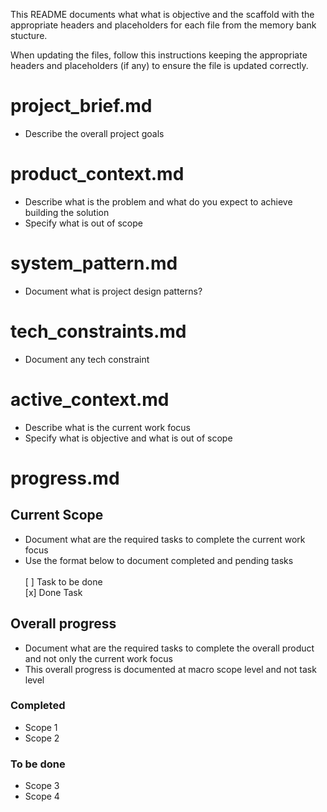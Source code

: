 This README documents what what is objective and the scaffold with the appropriate headers and placeholders for each file from the memory bank stucture.

When updating the files, follow this instructions keeping the appropriate headers and placeholders (if any) to ensure the file is updated correctly.

# project_brief.md
- Describe the overall project goals

# product_context.md
- Describe what is the problem and what do you expect to achieve building the solution
- Specify what is out of scope

# system_pattern.md
- Document what is project design patterns?

# tech_constraints.md
- Document any tech constraint

# active_context.md
- Describe what is the current work focus
- Specify what is objective and what is out of scope

# progress.md

## Current Scope
- Document what are the required tasks to complete the current work focus
- Use the format below to document completed and pending tasks <br> <br>
[ ] Task to be done <br>
[x] Done Task

## Overall progress
- Document what are the required tasks to complete the overall product and not only the current work focus
- This overall progress is documented at macro scope level and not task level

### Completed
- Scope 1
- Scope 2

### To be done
- Scope 3
- Scope 4

